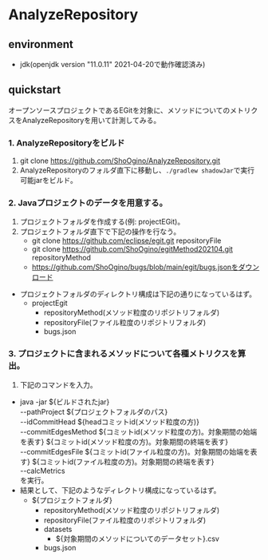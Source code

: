 # AnalyzeRepository
## environment
- jdk(openjdk version "11.0.11" 2021-04-20で動作確認済み)
## quickstart
オープンソースプロジェクトであるEGitを対象に、メソッドについてのメトリクスをAnalyzeRepositoryを用いて計測してみる。
### 1. AnalyzeRepositoryをビルド
1. git clone https://github.com/ShoOgino/AnalyzeRepository.git
2. AnalyzeRepositoryのフォルダ直下に移動し、`./gradlew shadowJar`で実行可能jarをビルド。

### 2. Javaプロジェクトのデータを用意する。
1. プロジェクトフォルダを作成する(例: projectEGit)。
2. プロジェクトフォルダ直下で下記の操作を行なう。
    - git clone https://github.com/eclipse/egit.git repositoryFile
    - git clone https://github.com/ShoOgino/egitMethod202104.git repositoryMethod
    - https://github.com/ShoOgino/bugs/blob/main/egit/bugs.jsonをダウンロード
- プロジェクトフォルダのディレクトリ構成は下記の通りになっているはず。
    - projectEgit
        - repositoryMethod(メソッド粒度のリポジトリフォルダ)
        - repositoryFile(ファイル粒度のリポジトリフォルダ)
        - bugs.json

### 3. プロジェクトに含まれるメソッドについて各種メトリクスを算出。
1. 下記のコマンドを入力。
- java -jar ${ビルドされたjar}<br>
    --pathProject ${プロジェクトフォルダのパス}<br>
    --idCommitHead ${headコミットid(メソッド粒度の方)}<br>
    --commitEdgesMethod ${コミットid(メソッド粒度の方)。対象期間の始端を表す} ${コミットid(メソッド粒度の方)。対象期間の終端を表す} <br>
    --commitEdgesFile ${コミットid(ファイル粒度の方)。対象期間の始端を表す} ${コミットid(ファイル粒度の方)。対象期間の終端を表す}<br>
    --calcMetrics<br>
    を実行。
- 結果として、下記のようなディレクトリ構成になっているはず。
    - ${プロジェクトフォルダ}
        - repositoryMethod(メソッド粒度のリポジトリフォルダ)
        - repositoryFile(ファイル粒度のリポジトリフォルダ)
        - datasets
            - ${対象期間のメソッドについてのデータセット}.csv
        - bugs.json
